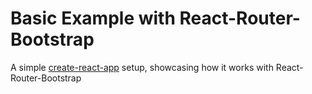 # Basic Example with React-Router-Bootstrap

A simple [create-react-app](CRA-README.md) setup, showcasing how it works with React-Router-Bootstrap
